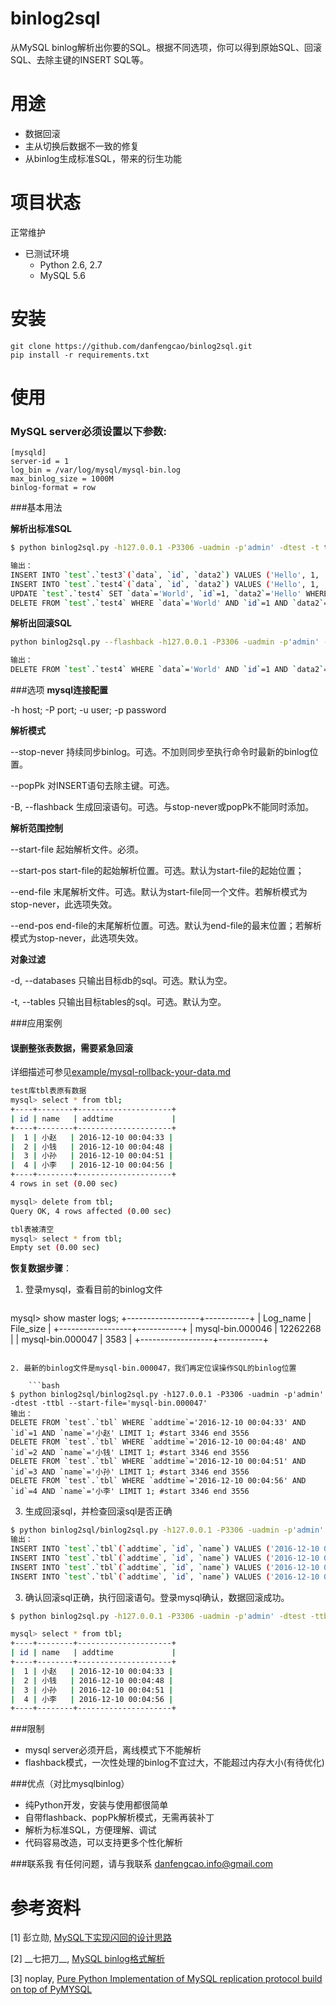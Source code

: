 binlog2sql
========================

从MySQL binlog解析出你要的SQL。根据不同选项，你可以得到原始SQL、回滚SQL、去除主键的INSERT SQL等。

用途
===========

* 数据回滚
* 主从切换后数据不一致的修复
* 从binlog生成标准SQL，带来的衍生功能


项目状态
===
正常维护

* 已测试环境
    * Python 2.6, 2.7
    * MySQL 5.6


安装
==============

```
git clone https://github.com/danfengcao/binlog2sql.git
pip install -r requirements.txt
```

使用
=========

### MySQL server必须设置以下参数:

    [mysqld]
    server-id = 1
    log_bin = /var/log/mysql/mysql-bin.log
    max_binlog_size = 1000M
    binlog-format = row

###基本用法

**解析出标准SQL**

```bash
$ python binlog2sql.py -h127.0.0.1 -P3306 -uadmin -p'admin' -dtest -t test3 test4 --start-file='mysql-bin.000002'

输出：
INSERT INTO `test`.`test3`(`data`, `id`, `data2`) VALUES ('Hello', 1, 'World'); #start 474 end 642
INSERT INTO `test`.`test4`(`data`, `id`, `data2`) VALUES ('Hello', 1, 'World'); #start 669 end 837
UPDATE `test`.`test4` SET `data`='World', `id`=1, `data2`='Hello' WHERE `data`='Hello' AND `id`=1 AND `data2`='World' LIMIT 1; #start 864 end 1052
DELETE FROM `test`.`test4` WHERE `data`='World' AND `id`=1 AND `data2`='Hello' LIMIT 1; #start 1079 end 1247
```

**解析出回滚SQL**

```bash
python binlog2sql.py --flashback -h127.0.0.1 -P3306 -uadmin -p'admin' -dtest -ttest4 --start-file='mysql-bin.000002' --start-pos=1079 --end-pos=1247

输出：
DELETE FROM `test`.`test4` WHERE `data`='World' AND `id`=1 AND `data2`='Hello' LIMIT 1; #start 1079 end 1247
```
###选项
**mysql连接配置**

-h host; -P port; -u user; -p password

**解析模式**

--stop-never 持续同步binlog。可选。不加则同步至执行命令时最新的binlog位置。

--popPk 对INSERT语句去除主键。可选。

-B, --flashback 生成回滚语句。可选。与stop-never或popPk不能同时添加。

**解析范围控制**

--start-file 起始解析文件。必须。

--start-pos start-file的起始解析位置。可选。默认为start-file的起始位置；

--end-file 末尾解析文件。可选。默认为start-file同一个文件。若解析模式为stop-never，此选项失效。

--end-pos end-file的末尾解析位置。可选。默认为end-file的最末位置；若解析模式为stop-never，此选项失效。

**对象过滤**

-d, --databases 只输出目标db的sql。可选。默认为空。

-t, --tables 只输出目标tables的sql。可选。默认为空。

###应用案例

#### **误删整张表数据，需要紧急回滚**

详细描述可参见[example/mysql-rollback-your-data.md](./example/mysql-rollback-your-data.md)

```bash
test库tbl表原有数据
mysql> select * from tbl;
+----+--------+---------------------+
| id | name   | addtime             |
+----+--------+---------------------+
|  1 | 小赵   | 2016-12-10 00:04:33 |
|  2 | 小钱   | 2016-12-10 00:04:48 |
|  3 | 小孙   | 2016-12-10 00:04:51 |
|  4 | 小李   | 2016-12-10 00:04:56 |
+----+--------+---------------------+
4 rows in set (0.00 sec)

mysql> delete from tbl;
Query OK, 4 rows affected (0.00 sec)

tbl表被清空
mysql> select * from tbl;
Empty set (0.00 sec)
```

**恢复数据步骤**：

1. 登录mysql，查看目前的binlog文件

	```bash
mysql> show master logs;
+------------------+-----------+
| Log_name         | File_size |
+------------------+-----------+
| mysql-bin.000046 |  12262268 |
| mysql-bin.000047 |      3583 |
+------------------+-----------+
```

2. 最新的binlog文件是mysql-bin.000047，我们再定位误操作SQL的binlog位置

	```bash
$ python binlog2sql/binlog2sql.py -h127.0.0.1 -P3306 -uadmin -p'admin' -dtest -ttbl --start-file='mysql-bin.000047'
输出：
DELETE FROM `test`.`tbl` WHERE `addtime`='2016-12-10 00:04:33' AND `id`=1 AND `name`='小赵' LIMIT 1; #start 3346 end 3556
DELETE FROM `test`.`tbl` WHERE `addtime`='2016-12-10 00:04:48' AND `id`=2 AND `name`='小钱' LIMIT 1; #start 3346 end 3556
DELETE FROM `test`.`tbl` WHERE `addtime`='2016-12-10 00:04:51' AND `id`=3 AND `name`='小孙' LIMIT 1; #start 3346 end 3556
DELETE FROM `test`.`tbl` WHERE `addtime`='2016-12-10 00:04:56' AND `id`=4 AND `name`='小李' LIMIT 1; #start 3346 end 3556
```
        
3. 生成回滚sql，并检查回滚sql是否正确

```bash
$ python binlog2sql/binlog2sql.py -h127.0.0.1 -P3306 -uadmin -p'admin' -dtest -ttbl --start-file='mysql-bin.000047' --start-pos=3346 --end-pos=3556 -B
输出：
INSERT INTO `test`.`tbl`(`addtime`, `id`, `name`) VALUES ('2016-12-10 00:04:56', 4, '小李'); #start 3346 end 3556
INSERT INTO `test`.`tbl`(`addtime`, `id`, `name`) VALUES ('2016-12-10 00:04:51', 3, '小孙'); #start 3346 end 3556
INSERT INTO `test`.`tbl`(`addtime`, `id`, `name`) VALUES ('2016-12-10 00:04:48', 2, '小钱'); #start 3346 end 3556
INSERT INTO `test`.`tbl`(`addtime`, `id`, `name`) VALUES ('2016-12-10 00:04:33', 1, '小赵'); #start 3346 end 3556
```
        
3. 确认回滚sql正确，执行回滚语句。登录mysql确认，数据回滚成功。

```bash
$ python binlog2sql.py -h127.0.0.1 -P3306 -uadmin -p'admin' -dtest -ttbl --start-file='mysql-bin.000047' --start-pos=3346 --end-pos=3556 -B | mysql -h127.0.0.1 -P3306 -uadmin -p'admin'

mysql> select * from tbl;
+----+--------+---------------------+
| id | name   | addtime             |
+----+--------+---------------------+
|  1 | 小赵   | 2016-12-10 00:04:33 |
|  2 | 小钱   | 2016-12-10 00:04:48 |
|  3 | 小孙   | 2016-12-10 00:04:51 |
|  4 | 小李   | 2016-12-10 00:04:56 |
+----+--------+---------------------+
```

###限制
* mysql server必须开启，离线模式下不能解析
* flashback模式，一次性处理的binlog不宜过大，不能超过内存大小(有待优化)


###优点（对比mysqlbinlog）

* 纯Python开发，安装与使用都很简单
* 自带flashback、popPk解析模式，无需再装补丁
* 解析为标准SQL，方便理解、调试
* 代码容易改造，可以支持更多个性化解析



###联系我
有任何问题，请与我联系 [danfengcao.info@gmail.com](danfengcao.info@gmail.com)



参考资料
==============
[1] 彭立勋, [MySQL下实现闪回的设计思路](http://www.penglixun.com/tech/database/mysql_flashback_feature.html)

[2] \_\_七把刀__, [MySQL binlog格式解析](http://www.jianshu.com/p/c16686b35807?hmsr=toutiao.io&utm_medium=toutiao.io&utm_source=toutiao.io)

[3] noplay, [Pure Python Implementation of MySQL replication protocol build on top of PyMYSQL](https://github.com/noplay/python-mysql-replication)

